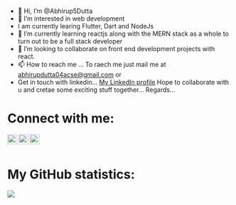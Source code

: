 - 👋 Hi, I’m @Abhirup5Dutta
- 👀 I’m interested in web development
- I am currently learing Flutter, Dart and NodeJs
- 🌱 I’m currently learning reactjs along with the MERN stack as a whole to turn out to be a full stack developer
- 💞️ I’m looking to collaborate on front end development projects with react.
- 📫 How to reach me ... To raech me just mail me at abhirupdutta04acse@gmail.com or 
- Get in touch with linkedin... [My LinkedIn profile](https://www.linkedin.com/in/abhirup-dutta-577417103/)
Hope to collaborate with u and cretae some exciting stuff together... Regards...

# Connect with me:

<a href="https://www.linkedin.com/in/abhirup-dutta-577417103/" rel="nofollow"><img align="left" alt="codeSTACKr | LinkedIn" width="22px" src="https://camo.githubusercontent.com/d659d2bac00c01b42bffbae84bdc121e828b8fecd5b4949ffa2575f5d9e4a371/68747470733a2f2f63646e2e6a7364656c6976722e6e65742f6e706d2f73696d706c652d69636f6e734076332f69636f6e732f6c696e6b6564696e2e737667" data-canonical-src="https://cdn.jsdelivr.net/npm/simple-icons@v3/icons/linkedin.svg" style="max-width:100%;"></a>

<a href="https://twitter.com/Abhirup77291227" rel="nofollow"><img align="left" alt="codeSTACKr | Twitter" width="22px" src="https://camo.githubusercontent.com/395dda360ae28377b7c3247581a88b20573883519c2be833cb64fbb37dcbcc1a/68747470733a2f2f63646e2e6a7364656c6976722e6e65742f6e706d2f73696d706c652d69636f6e734076332f69636f6e732f747769747465722e737667" data-canonical-src="https://cdn.jsdelivr.net/npm/simple-icons@v3/icons/twitter.svg" style="max-width:100%;"></a>

<a href="https://www.instagram.com/dark_phoenix2000/" rel="nofollow"><img align="left" alt="codeSTACKr | Instagram" width="22px" src="https://camo.githubusercontent.com/c80f9763ed06d4ab9fbcc1a74b8b74cd95e4c7f82d3f1f70233994f236a0faeb/68747470733a2f2f63646e2e6a7364656c6976722e6e65742f6e706d2f73696d706c652d69636f6e734076332f69636f6e732f696e7374616772616d2e737667" data-canonical-src="https://cdn.jsdelivr.net/npm/simple-icons@v3/icons/instagram.svg" style="max-width:100%;"></a>

<br>
<br>

# My GitHub statistics:

<img src="https://github-readme-stats.vercel.app/api?username=Abhirup5Dutta&&show_icons=true&title_color=ffffff&icon_color=bb2acf&text_color=daf7dc&bg_color=151515">
